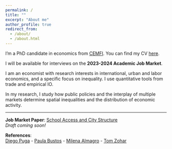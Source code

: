 ```yaml
---
permalink: /
title: ""
excerpt: "About me"
author_profile: true
redirect_from: 
  - /about/
  - /about.html
---
```


I’m a PhD candidate in economics from <a href="https://www.cemfi.es/" target="_blank">CEMFI</a>. You can find my CV <a href="https://giorgiopietrabissa.github.io/files/CV.pdf" target="_blank">here</a>.

I will be available for interviews on the **2023-2024 Academic Job Market**.

I am an economist with research interests in international, urban and labor economics, and a specific focus on inequality. I use quantitative tools from trade and empirical IO.

In my research, I study how public policies and the interplay of multiple markets determine spatial inequalities and the distribution of economic activity.

---

**Job Market Paper**: <a href="https://giorgiopietrabissa.github.io/files/school_sorting.pdf" target="_blank">School Access and City Structure</a>  
*Draft coming soon!*

**References**:   
<a href="https://diegopuga.org" target="_blank">Diego Puga</a> - <a href="https://www.cemfi.es/~bustos/" target="_blank">Paula Bustos</a> - <a href="https://www.milena-almagro.com/" target="_blank">Milena Almagro</a> -  <a href="https://tomzohar.com/" target="_blank">Tom Zohar</a>
